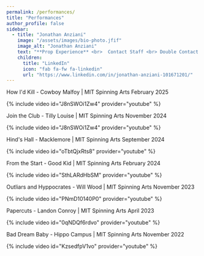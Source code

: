 ```yaml
---
permalink: /performances/
title: "Performances"
author_profile: false
sidebar:
  - title: "Jonathan Anziani"
    image: "/assets/images/bio-photo.jfif"
    image_alt: "Jonathan Anziani"
    text: "**Prop Experience** <br>  Contact Staff <br> Double Contact Staff <br> Dragon Staff <br> Sword"
    children:
      title: "LinkedIn"
      icon: "fab fa-fw fa-linkedin"
      url: "https://www.linkedin.com/in/jonathan-anziani-101671201/"
---
```

How I'd Kill - Cowboy Malfoy | MIT Spinning Arts February 2025

{% include video id="J8nSWOi1Zw4" provider="youtube" %}

Join the Club - Tilly Louise | MIT Spinning Arts November 2024

{% include video id="J8nSWOi1Zw4" provider="youtube" %}

Hind's Hall - Macklemore | MIT Spinning Arts September 2024

{% include video id="oTbtQjxRts8" provider="youtube" %}

From the Start - Good Kid | MIT Spinning Arts February 2024

{% include video id="SthLARdHbSM" provider="youtube" %}

Outliars and Hyppocrates - Will Wood | MIT Spinning Arts November 2023

{% include video id="PNmD10140P0" provider="youtube" %}

Papercuts - Landon Conroy | MIT Spinning Arts April 2023

{% include video id="0qNDQf6rdvo" provider="youtube" %}

Bad Dream Baby - Hippo Campus | MIT Spinning Arts November 2022

{% include video id="KzsedfpV1vo" provider="youtube" %}


